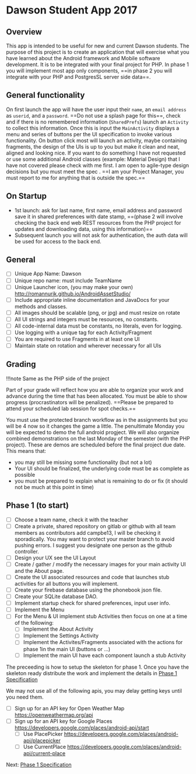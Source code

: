 # Dawson Student App  2017

## Overview
This app is intended to be useful for new and current Dawson students. The purpose of this project is to create an application that will exercise what you have learned about the Android framework  and Mobile software development. It is to be integrated with your final project for PHP. In phase 1 you will implement most app only components, ==in phase 2 you will integrate with your PHP and PostgresSL server side data==.    
## General functionality
On first launch the app will have the user input their `name`, an `email address` as `userid`, and a `password`.   ==Do not use a splash page for this==, check and if there is no remembered information (`SharedPrefs`) launch an `Activity` to collect this information.   Once this is input the `MainActivity` displays a menu and series of buttons per the UI specification  to invoke various functionality. On button click most will launch an activity, maybe containing fragments, the design of the UIs is up to you but make it clean and neat, aligned and looking nice.  If you want to do something I have not requested or use some additional Android classes (example: Material Design) that I have not covered please check with me first.  I am open to agile-type design decisions but you must meet the spec .  ==I am your Project Manager,  you must report to me for anything that is outside the spec.==

## On Startup
* 1st launch: ask for last name, first name, email address and password  save it in shared preferences with date stamp,  ==(phase 2 will involve checking the back end web REST resources from the PHP project for updates and downloading data, using this information)==
* Subsequent launch you will not ask for authentication, the auth data will be used for access to the back end.  

## General
- [ ] Unique App Name: Dawson<TeamName>
- [ ] Unique repo name: must include TeamName
- [ ] Unique Launcher icon, (you may make your own) http://romannurik.github.io/AndroidAssetStudio/
- [ ] Include appropriate inline documentation and JavaDocs for your methods and classes.
- [ ] All images should be scalable (png, or jpg) and must resize on rotate
- [ ] All UI strings and integers must be resources, no constants.
- [ ] All code-internal data must be constants, no literals, even for logging.
- [ ] Use logging with a unique tag for each Activity/Fragment
- [ ] You are required to use Fragments in at least one UI
- [ ] Maintain state on rotation and wherever necessary for all UIs

## Grading  

!!!note
    Same as the PHP side of the project

Part of your grade will reflect how you are able to organize your work and advance during the time that has been allocated. You must be able to show progress (procrastinators will be penalized). ==Please be prepared to attend your scheduled lab session for spot checks.==

You must use the protected branch workflow as in the assignments but you will be 4 now so it changes the game a little.   The penultimate Monday you will be expected to demo the full android progject.   We will also organize combined demonstrations on the last Monday of the semester (with the PHP project). These are demos are scheduled before the final project due date. This means that:

* you may still be missing some functionality (but not a lot) 
* Your UI should be finalized, the underlying code must be as complete as possible
* you must be prepared to explain what is remaining to do or fix (it should not be much at this point in time)

## Phase 1 (to start)
- [ ] Choose a team name, check it with the teacher
- [ ] Create a private, shared repository on gitlab or github with all team members as contributors add campbe13,  I will be checking it sporadically.  You may want to protect your master branch to avoid pushing errors. I suggest you designate one person as the github controller.
- [ ] Design your UX see the UI Layout
- [ ] Create / gather / modify the necessary images for your main activity UI and the About page.
- [ ] Create the UI associated resources and code that launches stub activities for all buttons you will implement.
- [ ] Create your firebase database using the phonebook json file. 
- [ ] Create your SQLite database DAO. 
- [ ] Implement  startup check for shared preferences, input user info.
- [ ] Implement the Menu 
- [ ] For the Menu & UI implement stub Activities then focus on one at a time of the following:
    - [ ] Implement the About Activity
    - [ ] Implement the Settings Activity
    - [ ] Implement the Activites/Fragments  associated with the actions  for phase 1in the main UI  (buttons or  …)
    - [ ] Implement the main UI have each component launch a stub Activity

The preceeding is how to setup the skeleton for phase 1.   Once you have the skeleton ready distribute the work and implement the details in [Phase 1 Specification](https://docs.google.com/document/d/1Mhg5NBIdvHkn-E65nneWjMOgvw2sBuWgCcllvIOy9Lc/edit)

We may not use all of the following apis, you may delay getting keys until you need them.
- [ ] Sign up for an API key for Open Weather Map https://openweathermap.org/api
- [ ] Sign up for an API key for Google Places  https://developers.google.com/places/android-api/start  
    - [ ] Use PlacePicker https://developers.google.com/places/android-api/placepicker
    - [ ] Use CurrentPlace https://developers.google.com/places/android-api/current-place

Next: [Phase 1 Specification](https://docs.google.com/document/d/1Mhg5NBIdvHkn-E65nneWjMOgvw2sBuWgCcllvIOy9Lc/edit)




